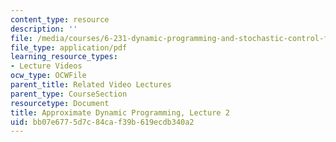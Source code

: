```yaml
---
content_type: resource
description: ''
file: /media/courses/6-231-dynamic-programming-and-stochastic-control-fall-2015/bb07e6775d7c84caf39b619ecdb340a2_MIT6_231F15_lec02_short.pdf
file_type: application/pdf
learning_resource_types:
- Lecture Videos
ocw_type: OCWFile
parent_title: Related Video Lectures
parent_type: CourseSection
resourcetype: Document
title: Approximate Dynamic Programming, Lecture 2
uid: bb07e677-5d7c-84ca-f39b-619ecdb340a2
---
```

